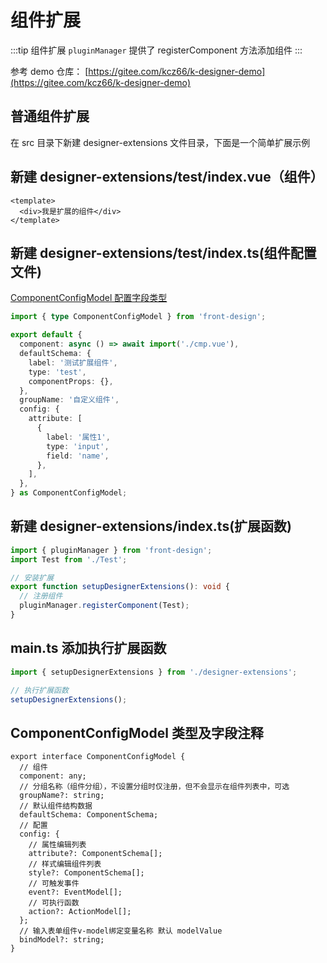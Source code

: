 # 组件扩展

:::tip 组件扩展
`pluginManager` 提供了 registerComponent 方法添加组件
:::

参考 demo 仓库： [https://gitee.com/kcz66/k-designer-demo](https://gitee.com/kcz66/k-designer-demo)

## 普通组件扩展

在 src 目录下新建 designer-extensions 文件目录，下面是一个简单扩展示例

## 新建 designer-extensions/test/index.vue（组件）

```vue
<template>
  <div>我是扩展的组件</div>
</template>
```

## 新建 designer-extensions/test/index.ts(组件配置文件)

[ComponentConfigModel 配置字段类型](#componentconfigmodel-类型及字段注释)

```ts
import { type ComponentConfigModel } from 'front-design';

export default {
  component: async () => await import('./cmp.vue'),
  defaultSchema: {
    label: '测试扩展组件',
    type: 'test',
    componentProps: {},
  },
  groupName: '自定义组件',
  config: {
    attribute: [
      {
        label: '属性1',
        type: 'input',
        field: 'name',
      },
    ],
  },
} as ComponentConfigModel;
```

## 新建 designer-extensions/index.ts(扩展函数)

```ts
import { pluginManager } from 'front-design';
import Test from './Test';

// 安装扩展
export function setupDesignerExtensions(): void {
  // 注册组件
  pluginManager.registerComponent(Test);
}
```

## main.ts 添加执行扩展函数

```ts
import { setupDesignerExtensions } from './designer-extensions';

// 执行扩展函数
setupDesignerExtensions();
```

## ComponentConfigModel 类型及字段注释

```
export interface ComponentConfigModel {
  // 组件
  component: any;
  // 分组名称（组件分组），不设置分组时仅注册，但不会显示在组件列表中，可选
  groupName?: string;
  // 默认组件结构数据
  defaultSchema: ComponentSchema;
  // 配置
  config: {
    // 属性编辑列表
    attribute?: ComponentSchema[];
    // 样式编辑组件列表
    style?: ComponentSchema[];
    // 可触发事件
    event?: EventModel[];
    // 可执行函数
    action?: ActionModel[];
  };
  // 输入表单组件v-model绑定变量名称 默认 modelValue
  bindModel?: string;
}
```
